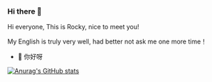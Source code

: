 ### Hi there 👋

Hi everyone, This is Rocky, nice to meet you!

My English is truly very well, had better not ask me one more time！

- 🔭 你好呀

[![Anurag's GitHub stats](https://github-readme-stats.vercel.app/api?username=jiazhiyuans)](https://github.com/jiazhiyuans/github-readme-stats)
